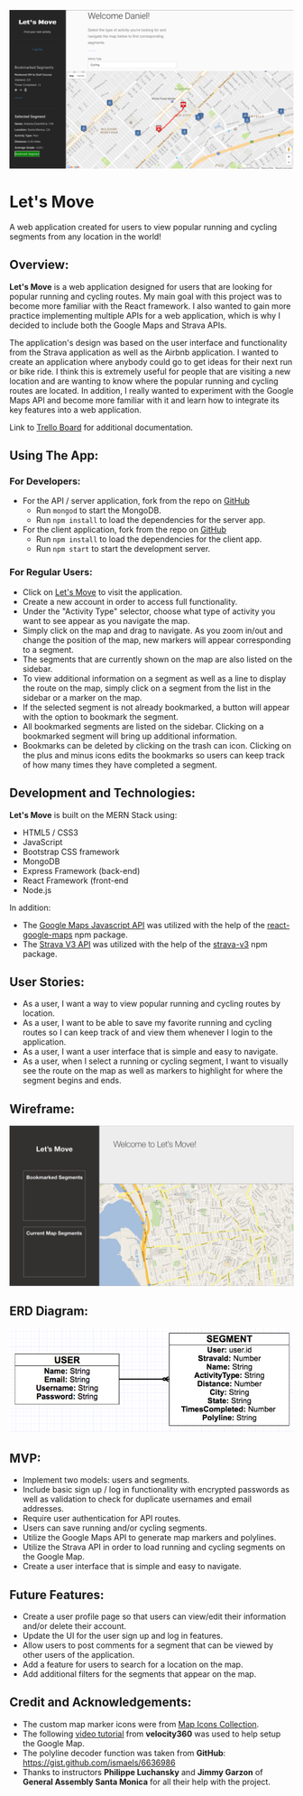 ![Screenshot](public/images/letsmove.png)

# **Let's Move**

A web application created for users to view popular running and cycling segments from any location in the world!
 
## Overview:

**Let's Move** is a web application designed for users that are looking for popular running and cycling routes. My main goal with this project was to become more familiar with the React framework. I also wanted to gain more practice implementing multiple APIs for a web application, which is why I decided to include both the Google Maps and Strava APIs. 

The application's design was based on the user interface and functionality from the Strava application as well as the Airbnb application. I wanted to create an application where anybody could go to get ideas for their next run or bike ride. I think this is extremely useful for people that are visiting a new location and are wanting to know where the popular running and cycling routes are located. In addition, I really wanted to experiment with the Google Maps API and become more familiar with it and learn how to integrate its key features into a web application. 

Link to <a href="https://trello.com/b/PNYmw6me/to-dos">Trello Board</a> for additional documentation. 

## Using The App:

### For Developers:
- For the API / server application, fork from the repo on <a href="https://github.com/dmacauyag/WDI-45-Project_4-Server_App">GitHub</a>
	- Run `mongod` to start the MongoDB.
	- Run `npm install` to load the dependencies for the server app.
- For the client application, fork from the repo on <a href="https://github.com/dmacauyag/WDI-45-Project_4-Client_App">GitHub</a>
	- Run `npm install` to load the dependencies for the client app.
	- Run `npm start` to start the development server.

### For Regular Users:
- Click on <a href="https://wdi45-letsmove.herokuapp.com/">Let's Move</a> to visit the application.
- Create a new account in order to access full functionality.
- Under the "Activity Type" selector, choose what type of activity you want to see appear as you navigate the map.
- Simply click on the map and drag to navigate. As you zoom in/out and change the position of the map, new markers will appear corresponding to a segment. 
- The segments that are currently shown on the map are also listed on the sidebar. 
- To view additional information on a segment as well as a line to display the route on the map, simply click on a segment from the list in the sidebar or a marker on the map. 
- If the selected segment is not already bookmarked, a button will appear with the option to bookmark the segment. 
- All bookmarked segments are listed on the sidebar. Clicking on a bookmarked segment will bring up additional information. 
- Bookmarks can be deleted by clicking on the trash can icon. Clicking on the plus and minus icons edits the bookmarks so users can keep track of how many times they have completed a segment. 

## Development and Technologies:

**Let's Move** is built on the MERN Stack using:

- HTML5 / CSS3
- JavaScript
- Bootstrap CSS framework
- MongoDB
- Express Framework (back-end)
- React Framework (front-end
- Node.js

In addition: 

- The <a href="https://developers.google.com/maps/documentation/javascript/">Google Maps Javascript API</a> was utilized with the help of the <a href="https://www.npmjs.com/package/react-google-maps">react-google-maps</a> npm package.
- The <a href="https://strava.github.io/api/">Strava V3 API</a> was utilized with the help of the <a href="https://www.npmjs.com/package/strava-v3">strava-v3</a> npm package. 

## User Stories:
- As a user, I want a way to view popular running and cycling routes by location.
- As a user, I want to be able to save my favorite running and cycling routes so I can keep track of and view them whenever I login to the application.
- As a user, I want a user interface that is simple and easy to navigate.
- As a user, when I select a running or cycling segment, I want to visually see the route on the map as well as markers to highlight for where the segment begins and ends.

## Wireframe:
![Screenshot](public/images/wireframe.png)

## ERD Diagram:
![Screenshot](public/images/erd-diagram.png)

## MVP:
- Implement two models: users and segments.
- Include basic sign up / log in functionality with encrypted passwords as well as validation to check for duplicate usernames and email addresses.
- Require user authentication for API routes. 
- Users can save running and/or cycling segments.
- Utilize the Google Maps API to generate map markers and polylines. 
- Utilize the Strava API in order to load running and cycling segments on the Google Map. 
- Create a user interface that is simple and easy to navigate. 

## Future Features:
- Create a user profile page so that users can view/edit their information and/or delete their account. 
- Update the UI for the user sign up and log in features. 
- Allow users to post comments for a segment that can be viewed by other users of the application. 
- Add a feature for users to search for a location on the map.
- Add additional filters for the segments that appear on the map. 

## Credit and Acknowledgements:
- The custom map marker icons were from <a href="https://mapicons.mapsmarker.com/">Map Icons Collection</a>.
- The following <a href="https://www.youtube.com/watch?v=jZZEskrwc4w&list=PL9ygKXBeXkWyQI9g3CsNKLjRX-5WoRXgf&index=2&t=250s">video tutorial</a> from **velocity360**  was used to help setup the Google Map.
- The polyline decoder function was taken from **GitHub**: <a href="https://gist.github.com/ismaels/6636986">https://gist.github.com/ismaels/6636986</a>
- Thanks to instructors **Philippe Luchansky** and **Jimmy Garzon** of **General Assembly Santa Monica** for all their help with the project. 